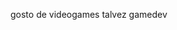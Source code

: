 gosto de videogames
talvez gamedev

<!---
pedrogamedev/pedrogamedev is a ✨ special ✨ repository because its `README.md` (this file) appears on your GitHub profile.
You can click the Preview link to take a look at your changes.
--->
